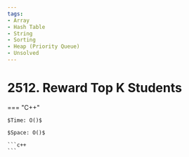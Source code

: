 ```yaml
---
tags:
- Array
- Hash Table
- String
- Sorting
- Heap (Priority Queue)
- Unsolved
---
```



# 2512. Reward Top K Students

=== "C++"

    $Time: O()$

    $Space: O()$

    ```c++
    ```